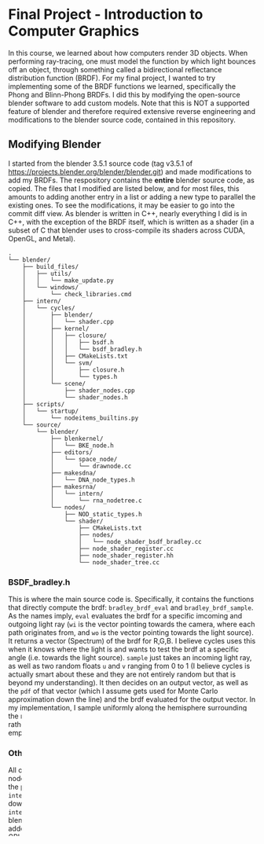 # Final Project - Introduction to Computer Graphics
In this course, we learned about how computers render 3D objects. When performing ray-tracing, one must model the function by which light bounces off an object, through something called a bidirectional reflectance distribution function (BRDF). For my final project, I wanted to try implementing some of the BRDF functions we learned, specifically the Phong and Blinn-Phong BRDFs. I did this by modifying the open-source blender software to add custom models. Note that this is NOT a supported feature of blender and therefore required extensive reverse engineering and modifications to the blender source code, contained in this repository.

## Modifying Blender

I started from the blender 3.5.1 source code (tag v3.5.1 of https://projects.blender.org/blender/blender.git) and made modifications to add my BRDFs. The respository contains the **entire** blender source code, as copied. The files that I modified are listed below, and for most files, this amounts to adding another entry in a list or adding a new type to parallel the existing ones. To see the modifications, it may be easier to go into the commit diff view. As blender is written in C++, nearly everything I did is in C++, with the exception of the BRDF itself, which is written as a shader (in a subset of C that blender uses to cross-compile its shaders across CUDA, OpenGL, and Metal).

```
.
└── blender/
    ├── build_files/
    │   ├── utils/
    │   │   └── make_update.py
    │   └── windows/
    │       └── check_libraries.cmd
    ├── intern/
    │   └── cycles/
    │       ├── blender/
    │       │   └── shader.cpp
    │       ├── kernel/
    │       │   ├── closure/
    │       │   │   ├── bsdf.h
    │       │   │   └── bsdf_bradley.h
    │       │   ├── CMakeLists.txt
    │       │   └── svm/
    │       │       ├── closure.h
    │       │       └── types.h
    │       └── scene/
    │           ├── shader_nodes.cpp
    │           └── shader_nodes.h
    ├── scripts/
    │   └── startup/
    │       └── nodeitems_builtins.py
    └── source/
        └── blender/
            ├── blenkernel/
            │   └── BKE_node.h
            ├── editors/
            │   └── space_node/
            │       └── drawnode.cc
            ├── makesdna/
            │   └── DNA_node_types.h
            ├── makesrna/
            │   └── intern/
            │       └── rna_nodetree.c
            └── nodes/
                ├── NOD_static_types.h
                └── shader/
                    ├── CMakeLists.txt
                    ├── nodes/
                    │   └── node_shader_bsdf_bradley.cc
                    ├── node_shader_register.cc
                    ├── node_shader_register.hh
                    └── node_shader_tree.cc
```
### BSDF_bradley.h
This is where the main source code is. Specifically, it contains the functions that directly compute the brdf: ``bradley_brdf_eval`` and ``bradley_brdf_sample``. As the names imply, ``eval`` evaluates the brdf for a specific imcoming and outgoing light ray (``wi`` is the vector pointing towards the camera, where each path originates from, and ``wo`` is the vector pointing towards the light source). It returns a vector (Spectrum) of the brdf for R,G,B. I believe cycles uses this when it knows where the light is and wants to test the brdf at a specific angle (i.e. towards the light source). ``sample`` just takes an incoming light ray, as well as two random floats ``u`` and ``v`` ranging from 0 to 1 (I believe cycles is actually smart about these and they are not entirely random but that is beyond my understanding). It then decides on an output vector, as well as the ``pdf`` of that vector (which I assume gets used for Monte Carlo approximation down the line) and the  brdf evaluated for the output vector. In my implementation, I sample uniformly along the hemisphere surrounding the normal vector (``N`` which is the computed, potentially smoothed normal, rather than ``Ng`` which is the true geometric normal). In other words, I do not employ importance sampling, resulting in a potentially noisier image.

### Other files
All other files are to enable the custom shader to appear and function in the node editor. Files in ``source/blender`` deal with adding the node to the UI with the parameters and drop-down menu I wanted. The file in ``intern/cycles/blender`` translates the ENUM corresponding to the drop-down menu in my node into an ENUM cycles can understand. The files in ``intern/cycles/scene`` run on the CPU and translate the node-graph in the blender-gui into an encoded format to be rendered by cycles. I simply added my node there. Then, the files ``intern/cycles/kernel`` run on the GPU/CPU in the cycles virtual machine. ``intern/cycles/kernel/svm/closure.h`` decodes the encoded graph (wherein I once again had to add my node). If you want to find where in each of those files I made changes, you should be able just CMD-F "bradley" as most of the structs follow the same naming convention (which has my name in it :)).

### Limitations
I did not test whether my node works with OSL and I have a feeling it does not (since I skipped that part in ``intern/cycles/scene/shader_nodes.cpp``) but you are welcome to try/fix it. Additionally, if you select viewport rendering (the second to last option on the top right in blender), anything using this shader will render as a black box since I did not implement the corresponding OpenGL.

### Building Blender
To build blender with the custom node, clone this repository follow the instructions at [Building Blender - Blender Developer Wiki](https://wiki.blender.org/wiki/Building_Blender) to build blender. If you would like to build with GPU support, there are additional steps.
